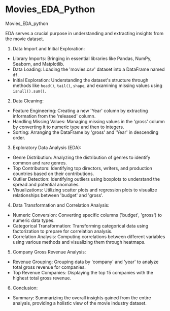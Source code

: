 # Movies_EDA_Python
Movies_EDA_python

 EDA serves a crucial purpose in understanding and extracting insights from the movie dataset. 

1.    Data Import and Initial Exploration:   
   -    Library Imports:    Bringing in essential libraries like Pandas, NumPy, Seaborn, and Matplotlib.
   -    Data Loading:    Loading the 'movies.csv' dataset into a DataFrame named `df`.
   -    Initial Exploration:    Understanding the dataset's structure through methods like `head()`, `tail()`, `shape`, and examining missing values using `isnull().sum()`.

2.    Data Cleaning:   
   -    Feature Engineering:    Creating a new 'Year' column by extracting information from the 'released' column.
   -    Handling Missing Values:    Managing missing values in the 'gross' column by converting it to numeric type and then to integers.
   -    Sorting:    Arranging the DataFrame by 'gross' and 'Year' in descending order.

3.    Exploratory Data Analysis (EDA):   
   -    Genre Distribution:    Analyzing the distribution of genres to identify common and rare genres.
   -    Top Contributors:    Identifying top directors, writers, and production countries based on their contributions.
   -    Outlier Detection:    Identifying outliers using boxplots to understand the spread and potential anomalies.
   -    Visualizations:    Utilizing scatter plots and regression plots to visualize relationships between 'budget' and 'gross'.

4.    Data Transformation and Correlation Analysis:   
   -    Numeric Conversion:    Converting specific columns ('budget', 'gross') to numeric data types.
   -    Categorical Transformation:    Transforming categorical data using factorization to prepare for correlation analysis.
   -    Correlation Analysis:    Computing correlations between different variables using various methods and visualizing them through heatmaps.

5.    Company Gross Revenue Analysis:   
   -    Revenue Grouping:    Grouping data by 'company' and 'year' to analyze total gross revenue for companies.
   -    Top Revenue Companies:    Displaying the top 15 companies with the highest total gross revenue.

6.    Conclusion:   
   -    Summary:    Summarizing the overall insights gained from the entire analysis, providing a holistic view of the movie industry dataset.
